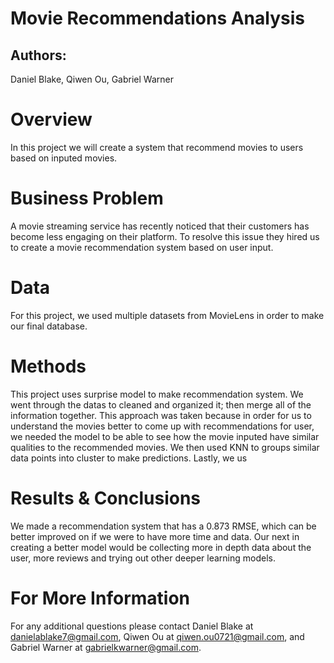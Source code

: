 # Movie Recommendations Analysis

## Authors:
Daniel Blake, Qiwen Ou, Gabriel Warner

# Overview 

In this project we will create a system that recommend movies to users based on inputed movies.

# Business Problem

A movie streaming service has recently noticed that their customers has become less engaging on their platform. To resolve this issue they hired us to create a movie recommendation system based on user input.

# Data

For this project, we used multiple datasets from MovieLens in order to make our final database.

# Methods

This project uses surprise model to make recommendation system. We went through the datas to cleaned and organized it; then merge all of the information together. This approach was taken because in order for us to understand the movies better to come up with recommendations for user, we needed the model to be able to see how the movie inputed have similar qualities to the recommended movies. We then used KNN to groups similar data points into cluster to make predictions. Lastly, we us

# Results & Conclusions

We made a recommendation system that has a 0.873 RMSE, which can be better improved on if we were to have more time and data. Our next in creating a better model would be collecting more in depth data about the user, more reviews and trying out other deeper learning models. 

# For More Information

For any additional questions please contact Daniel Blake at danielablake7@gmail.com, Qiwen Ou at qiwen.ou0721@gmail.com, and Gabriel Warner at gabrielkwarner@gmail.com.
  